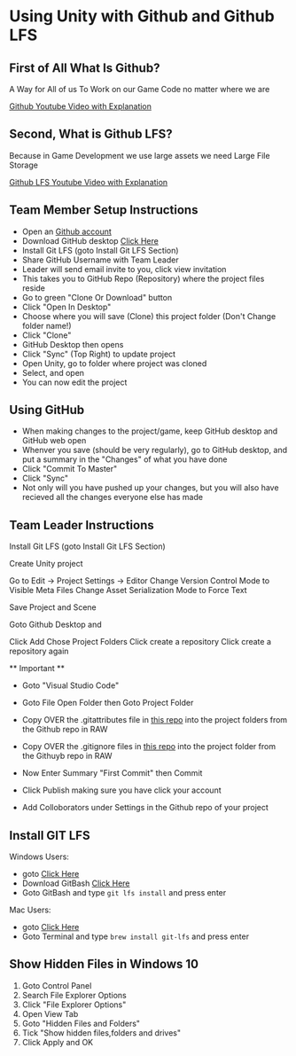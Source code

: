 # Using Unity with Github and Github LFS

## First of All What Is Github?
A Way for All of us To Work on our Game Code no matter where we are

[Github Youtube Video with Explanation](https://www.youtube.com/watch?v=w3jLJU7DT5E)

## Second, What is Github LFS?
Because in Game Development we use large assets we need Large File Storage

[Github LFS Youtube Video with Explanation](https://www.youtube.com/watch?v=_11d1ZsEZ8g)

## Team Member Setup Instructions

* Open an [Github account](https://education.github.com/)
* Download GitHub desktop [Click Here](https://desktop.github.com/)
* Install Git LFS (goto Install Git LFS Section)
* Share GitHub Username with Team Leader
* Leader will send email invite to you, click view invitation
* This takes you to GitHub Repo (Repository) where the project files reside
* Go to green "Clone Or Download" button
* Click "Open In Desktop"
* Choose where you will save (Clone) this project folder (Don't Change folder name!)
* Click "Clone"
* GitHub Desktop then opens
* Click "Sync" (Top Right) to update project
* Open Unity, go to folder where project was cloned
* Select, and open 
* You can now edit the project

## Using GitHub

* When making changes to the project/game, keep GitHub desktop and GitHub web open
* Whenver you save (should be very regularly), go to GitHub desktop, and put a summary in the "Changes" of what you have done
* Click "Commit To Master"
* Click "Sync"
* Not only will you have pushed up your changes, but you will also have recieved all the changes everyone else has made

## Team Leader Instructions

Install Git LFS (goto Install Git LFS Section)

Create Unity project

Go to Edit → Project Settings → Editor
Change Version Control Mode to Visible Meta Files
Change Asset Serialization Mode to Force Text

Save Project and Scene

Goto Github Desktop and 

Click Add
Chose Project Folders
Click create a repository
Click create a repository again

** Important **

* Goto "Visual Studio Code"
* Goto File Open Folder then Goto Project Folder
* Copy OVER the .gitattributes file in [this repo](https://raw.githubusercontent.com/jazzymcgee/unity-github-setup/master/.gitattributes) into the project folders from the Github repo in RAW
* Copy OVER the .gitignore files in [this repo](https://raw.githubusercontent.com/jazzymcgee/unity-github-setup/master/.gitignore) into the project folder from the Githuyb repo in RAW

* Now Enter Summary "First Commit" then Commit
* Click Publish making sure you have click your account

* Add Colloborators under Settings in the Github repo of your project






## Install GIT LFS

Windows Users:
* goto [Click Here](https://git-lfs.github.com/)
* Download GitBash [Click Here](https://git-for-windows.github.io/)
* Goto GitBash and type `git lfs install` and press enter

Mac Users:
* goto [Click Here](https://git-lfs.github.com/) 
* Goto Terminal and type `brew install git-lfs` and press enter







## Show Hidden Files in Windows 10

1. Goto Control Panel
2. Search File Explorer Options
3. Click "File Explorer Options"
4. Open View Tab
5. Goto "Hidden Files and Folders"
6. Tick "Show hidden files,folders and drives"
7. Click Apply and OK

